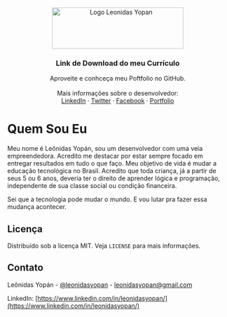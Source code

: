 <!-- PROJECT LOGO -->
<br />
<p align="center">
  <a href="https://leonidasyopan.com/">
    <img src="https://leonidasyopan.com/img/logo-leonidas-yopan.png" alt="Logo Leonidas Yopan" width="300" height="94">
  </a>

  <h3 align="center">Link de Download do meu Currículo</h3>

  <p align="center">
    Aproveite e conhceça meu Poftfolio no GitHub.
    <br />
    <br />
    Mais informações sobre o desenvolvedor:
    <br />
    <a href="https://www.linkedin.com/in/leonidasyopan/" target="_blank">LinkedIn</a>
    ·
    <a href="https://twitter.com/leonidasyopan" target="_blank">Twitter</a>
    ·
    <a href="https://www.facebook.com/leonidasyopan" target="_blank">Facebook</a>
    ·
    <a href="https://leonidasyopan.com/" target="_blank">Portfolio</a>
  </p>
</p>


# Quem Sou Eu

Meu nome é Leônidas Yopán, sou um desenvolvedor com uma veia empreendedora. Acredito me destacar por estar sempre focado em entregar resultados em tudo o que faço. Meu objetivo de vida é mudar a educação tecnológica no Brasil. Acredito que toda criança, já a partir de seus 5 ou 6 anos, deveria ter o direito de aprender lógica e programação, independente de sua classe social ou condição financeira.

Sei que a tecnologia pode mudar o mundo. E vou lutar pra fazer essa mudança acontecer.

<!-- LICENSE -->
## Licença

Distribuído sob a licença MIT. Veja `LICENSE` para mais informações.


<!-- CONTACT -->
## Contato

Leônidas Yopán - [@leonidasyopan](https://twitter.com/leonidasyopan) - leonidasyopan@gmail.com

LinkedIn: [https://www.linkedin.com/in/leonidasyopan/](https://www.linkedin.com/in/leonidasyopan/)
